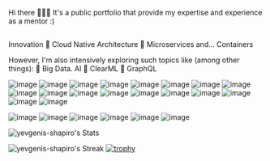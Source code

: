 Hi there 👋👋👋 It's a public portfolio that provide my expertise and experience as a mentor :)

##
Innovation 🔹 Cloud Native Architecture 🔹 Microservices and... Containers 

However, I'm also intensively exploring such topics like (among other things):
🔹 Big Data. AI
🔹 ClearML
🔹 GraphQL






![image](https://user-images.githubusercontent.com/23049337/220771451-523b2f85-9f2a-4ce9-a65a-fc3a28398fce.png)
![image](https://user-images.githubusercontent.com/23049337/220771323-409d6613-f014-4a13-bbb0-4801e06478a0.png)
![image](https://user-images.githubusercontent.com/23049337/220771651-ea10173d-e5ed-443d-bb4c-9307fa50fc46.png)
![image](https://user-images.githubusercontent.com/23049337/220773006-9f54e963-a282-4708-8639-bf39cd29ed54.png)
![image](https://user-images.githubusercontent.com/23049337/220775811-39e317aa-909e-4e9e-a148-b7cc713b0392.png)
![image](https://camo.githubusercontent.com/43962ea76518cc3d0819b0206791ae36c28ccc369f99f412379914f42431c025/68747470733a2f2f696d672e736869656c64732e696f2f62616467652f76657263656c2d2532333030303030302e7376673f7374796c653d666f722d7468652d6261646765266c6f676f3d76657263656c266c6f676f436f6c6f723d7768697465)
![image](https://camo.githubusercontent.com/cfb4dfc8ebbd3142ad1d68b18513d968429615d4c8cf16f68de71df188effe6b/68747470733a2f2f696d672e736869656c64732e696f2f62616467652f4170616368652532304b61666b612d3030303f7374796c653d666f722d7468652d6261646765266c6f676f3d6170616368656b61666b61)
![image](https://camo.githubusercontent.com/ec9b2bbaccf6915a29050ce24c10cd9b481b0c41b0bf5194add3e69f49a9be3c/68747470733a2f2f696d672e736869656c64732e696f2f62616467652f4d6f6e676f44422d2532333465613934622e7376673f7374796c653d666f722d7468652d6261646765266c6f676f3d6d6f6e676f6462266c6f676f436f6c6f723d7768697465)
![image](https://camo.githubusercontent.com/d39f98e5f22de18187cdd6600398884869c8beb344b8b78ab34a685721cf8b1a/68747470733a2f2f696d672e736869656c64732e696f2f62616467652f676974687562253230616374696f6e732d2532333236373145352e7376673f7374796c653d666f722d7468652d6261646765266c6f676f3d676974687562616374696f6e73266c6f676f436f6c6f723d7768697465)
![image](https://camo.githubusercontent.com/94d83dc5838e2784bee25fe9e019bc2fda128676f32cef2f06baa0f6f3849b8c/68747470733a2f2f696d672e736869656c64732e696f2f62616467652f6769742d2532334630353033332e7376673f7374796c653d666f722d7468652d6261646765266c6f676f3d676974266c6f676f436f6c6f723d7768697465)
![image](https://camo.githubusercontent.com/919cb904a0ba20cc6dacace39614dec6098934cf2311969bce016081d72883c9/68747470733a2f2f696d672e736869656c64732e696f2f62616467652f417061636865253230537061726b2d4644454532313f7374796c653d666f722d7468652d6261646765266c6f676f3d617061636865737061726b266c6f676f436f6c6f723d626c61636b)
![image](https://camo.githubusercontent.com/47bdcbb710332724072c75913b37203a44c0b6b299fcbd16b9b5b79489a5c76b/68747470733a2f2f696d672e736869656c64732e696f2f62616467652f417061636865253230416972666c6f772d3031374345453f7374796c653d666f722d7468652d6261646765266c6f676f3d417061636865253230416972666c6f77266c6f676f436f6c6f723d7768697465)
![image](https://camo.githubusercontent.com/0803e71d7164cc4981c78ebdbc694b84c20800ca471c185caa101813ea58edc2/68747470733a2f2f696d672e736869656c64732e696f2f62616467652f476f6f676c65436c6f75642d2532333432383546342e7376673f7374796c653d666f722d7468652d6261646765266c6f676f3d676f6f676c652d636c6f7564266c6f676f436f6c6f723d7768697465)
![image](https://camo.githubusercontent.com/84a6b9bad3a2f7e87f8cc51c703ae8b5a727d0a04c575011fe4f673d7fd9a167/68747470733a2f2f696d672e736869656c64732e696f2f62616467652f4469676974616c4f6365616e2d2532333031363766662e7376673f7374796c653d666f722d7468652d6261646765266c6f676f3d6469676974616c4f6365616e266c6f676f436f6c6f723d7768697465)
![image](https://camo.githubusercontent.com/916bd32b6a55b3c55169b20e957c983a0f78926e703c43594f64cc3eb3e8c372/68747470733a2f2f696d672e736869656c64732e696f2f62616467652f72616e636865722d2532333030373541382e7376673f7374796c653d666f722d7468652d6261646765266c6f676f3d72616e63686572266c6f676f436f6c6f723d7768697465)
![image](https://camo.githubusercontent.com/d34ff476fa7891e3d2213305a65f283b254d69611d851da73ce2bd574332cac1/68747470733a2f2f696d672e736869656c64732e696f2f62616467652f536f6e6172517562652d626c61636b3f7374796c653d666f722d7468652d6261646765266c6f676f3d736f6e617271756265266c6f676f436f6c6f723d344539424344)
![image](https://camo.githubusercontent.com/a9de0eb3700c2fa9ad1aaab0c5b1e284de4d3b5fd11a43079aa58cc420368aca/68747470733a2f2f696d672e736869656c64732e696f2f62616467652f2d456c61737469635365617263682d3030353537313f7374796c653d666f722d7468652d6261646765266c6f676f3d656c6173746963736561726368)
![image](https://camo.githubusercontent.com/64b07f098af0d5cab6d5733d0052ef1980ad5b4af36509b8819e06e6eae734c4/68747470733a2f2f696d672e736869656c64732e696f2f62616467652f6a656e6b696e732d2532333243353236332e7376673f7374796c653d666f722d7468652d6261646765266c6f676f3d6a656e6b696e73266c6f676f436f6c6f723d7768697465)

![image](https://camo.githubusercontent.com/7f125dfcac9c8a6e8b8f1b33fc61c55a27c8545e213047099a20e7df7f097942/68747470733a2f2f696d672e736869656c64732e696f2f62616467652f636972636c6563692d2532333136313631362e7376673f7374796c653d666f722d7468652d6261646765266c6f676f3d636972636c656369266c6f676f436f6c6f723d7768697465)
![image](https://camo.githubusercontent.com/923d8f0897e70d893e7095caa39c360a3472c9cb3a6508a4a7cf28f1de5dcdcc/68747470733a2f2f696d672e736869656c64732e696f2f62616467652f6d657461626173652d3243413545303f7374796c653d666f722d7468652d6261646765266c6f676f3d6d65746162617365266c6f676f436f6c6f723d7768697465)
![image](https://camo.githubusercontent.com/f70146b5bffc76ec5536a2ce54bd5493ff46685573d77a0015fd1a39856be31c/68747470733a2f2f696d672e736869656c64732e696f2f62616467652f7472696e6f2d3243413545303f7374796c653d666f722d7468652d6261646765266c6f676f3d7472696e6f266c6f676f436f6c6f723d7768697465)
![image](https://camo.githubusercontent.com/e1f6c2bfbcc3655f44f128e59da560240dd605c215f199e673fb8ebc46536e94/68747470733a2f2f696d672e736869656c64732e696f2f62616467652f67726166616e612d2532334634363830302e7376673f7374796c653d666f722d7468652d6261646765266c6f676f3d67726166616e61266c6f676f436f6c6f723d7768697465)
![image](https://camo.githubusercontent.com/5a182e972ab8b496196c50c5439735a3007c1ece78570f89203043c8dedd11e4/68747470733a2f2f696d672e736869656c64732e696f2f62616467652f6b6962616e612d3243413545303f7374796c653d666f722d7468652d6261646765266c6f676f3d6b6962616e61266c6f676f436f6c6f723d7768697465)
![image](https://camo.githubusercontent.com/e2f8dfa2a3ce2c4a02c5b6ec2c079c0c7f6d1ff324aa28dd61b3b9995cf925e3/68747470733a2f2f696d672e736869656c64732e696f2f62616467652f64617461646f672d2532333633324341362e7376673f7374796c653d666f722d7468652d6261646765266c6f676f3d64617461646f67266c6f676f436f6c6f723d7768697465)




![yevgenis-shapiro's Stats](https://github-readme-stats.vercel.app/api?username=yevgenis-shapiro&theme=default&show_icons=true&hide_border=false&count_private=false)

![yevgenis-shapiro's Streak](https://github-readme-streak-stats.herokuapp.com/?user=yevgenis-shapiro&theme=default&hide_border=true)
[![trophy](https://github-profile-trophy.vercel.app/?username=ryo-ma)](https://github.com/yevgenis-shapiro/github-profile-trophy)

